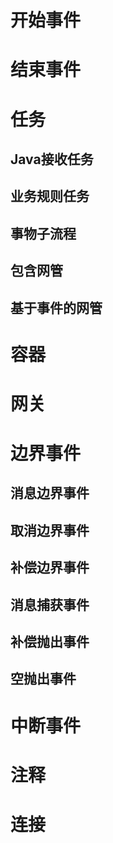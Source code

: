 # 开始事件
# 结束事件
# 任务

## Java接收任务

## 业务规则任务

## 事物子流程

## 包含网管

## 基于事件的网管
# 容器
# 网关

# 边界事件

## 消息边界事件

## 取消边界事件

## 补偿边界事件

## 消息捕获事件

## 补偿抛出事件  

## 空抛出事件


# 中断事件
# 注释
# 连接
